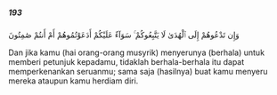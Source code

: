 ##### 193

<span class="ayah">وَإِن تَدْعُوهُمْ إِلَى ٱلْهُدَىٰ لَا يَتَّبِعُوكُمْ ۚ سَوَآءٌ عَلَيْكُمْ أَدَعَوْتُمُوهُمْ أَمْ أَنتُمْ صَٰمِتُونَ</span>

<span class="ayah_translation">Dan jika kamu (hai orang-orang musyrik) menyerunya (berhala) untuk memberi petunjuk kepadamu, tidaklah berhala-berhala itu dapat memperkenankan seruanmu; sama saja (hasilnya) buat kamu menyeru mereka ataupun kamu herdiam diri.</span>
